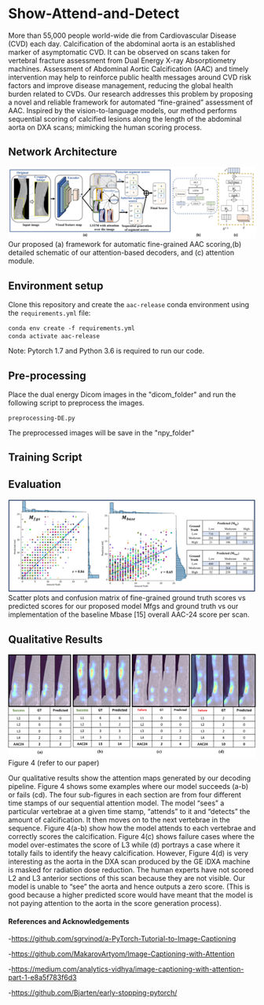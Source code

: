 # Show-Attend-and-Detect
More than 55,000 people world-wide die from Cardiovascular Disease (CVD) each day. Calcification of the abdominal aorta is an established marker of asymptomatic CVD. It can be observed on scans taken for vertebral fracture assessment from Dual Energy X-ray Absorptiometry machines. Assessment of Abdominal Aortic Calcification (AAC) and timely intervention may help to reinforce public health messages around CVD risk factors and improve disease management, reducing the global health burden related to CVDs. Our research addresses this problem by proposing a novel and reliable framework for automated “fine-grained” assessment of AAC. Inspired by the vision-to-language models, our method performs sequential scoring of calcified lesions along the length of the abdominal aorta on DXA scans; mimicking the human scoring process.

## Network Architecture

![Alt](architecture.PNG) 
Our proposed (a) framework for automatic fine-grained AAC scoring,(b) detailed schematic of our attention-based decoders, and (c) attention module.

## Environment setup
Clone this repository and create the `aac-release` conda environment using the `requirements.yml` file:
```
conda env create -f requirements.yml
conda activate aac-release
```

Note: Pytorch 1.7 and Python 3.6 is required to run our code. 


## Pre-processing

Place the dual energy Dicom images in the "dicom_folder" and run the following script to preprocess the images. 

```
preprocessing-DE.py
```
The preprocessed images will be save in the "npy_folder"


## Training Script

## Evaluation

![Alt](comparison.PNG) 
Scatter plots and confusion matrix of fine-grained ground truth scores vs predicted scores for our proposed model Mfgs and ground truth vs our implementation of the baseline Mbase [15] overall AAC-24 score per scan.

## Qualitative Results

![Alt](visualisation.jpg) 
Figure 4 (refer to our paper)

Our qualitative results show the attention maps generated by our decoding pipeline.
Figure 4 shows some examples where our model succeeds (a-b) or fails (cd). The four sub-figures in each section are from four different time stamps of our sequential attention model. The model “sees” a particular vertebrae at a given time stamp, “attends” to it and “detects” the amount of calcification. It then moves on to the next vertebrae in the sequence. Figure 4(a-b) show how the model attends to each vertebrae and correctly scores the calcification.
Figure 4(c) shows failure cases where the model over-estimates the score of L3 while (d) portrays a case where it totally fails to identify the heavy calcification. However, Figure 4(d) is very interesting as the aorta in the DXA scan produced by the GE iDXA machine is masked for radiation dose reduction. The human experts have not scored L2 and L3 anterior sections of this scan because they are not visible. Our model is unable to “see” the aorta and hence outputs a zero score. (This is good because a higher predicted score would have meant that the model is not paying attention to the aorta in the score generation process).

#### References and Acknowledgements

-https://github.com/sgrvinod/a-PyTorch-Tutorial-to-Image-Captioning

-https://github.com/MakarovArtyom/Image-Captioning-with-Attention

-https://medium.com/analytics-vidhya/image-captioning-with-attention-part-1-e8a5f783f6d3

-https://github.com/Bjarten/early-stopping-pytorch/

